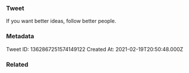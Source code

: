 ### Tweet
If you want better ideas, follow better people.

### Metadata
Tweet ID: 1362867251574149122
Created At: 2021-02-19T20:50:48.000Z

### Related

